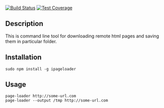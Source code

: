 [![Build Status](https://travis-ci.org/felixcatto/project-lvl3-s202.svg?branch=master)](https://travis-ci.org/felixcatto/project-lvl3-s202)
[![Test Coverage](https://api.codeclimate.com/v1/badges/356dc16322be7e66aa2c/test_coverage)](https://codeclimate.com/github/felixcatto/project-lvl3-s202/test_coverage)

## Description

This is command line tool for downloading remote html pages and saving them in particular folder.

## Installation

```
sudo npm install -g ipageloader
```

## Usage

```
page-loader http://some-url.com
page-loader --output /tmp http://some-url.com
```
